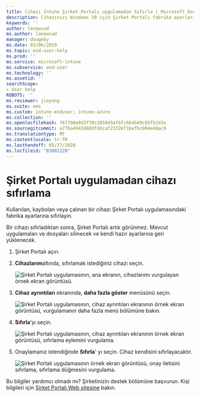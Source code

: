 ```yaml
---
title: Cihazı Intune Şirket Portalı uygulamadan Sıfırla | Microsoft Docs
description: Cihazınızı Windows 10 için Şirket Portalı fabrika ayarlarına sıfırlayın.
keywords: ''
author: lenewsad
ms.author: lanewsad
manager: dougeby
ms.date: 03/06/2019
ms.topic: end-user-help
ms.prod: ''
ms.service: microsoft-intune
ms.subservice: end-user
ms.technology: ''
ms.assetid: ''
searchScope:
- User help
ROBOTS: ''
ms.reviewer: jieyang
ms.suite: ems
ms.custom: intune-enduser; intune-azure
ms.collection: ''
ms.openlocfilehash: 767788e0d3f70c2059454f6fc664b49c85fb2d3e
ms.sourcegitcommit: a77ba49424803fddcaf23326f1befbc004e48ac9
ms.translationtype: MT
ms.contentlocale: tr-TR
ms.lasthandoff: 05/27/2020
ms.locfileid: "83881220"
---
```

# <a name="reset-device-from-the-company-portal-app"></a>Şirket Portalı uygulamadan cihazı sıfırlama  

Kullanılan, kaybolan veya çalınan bir cihazı Şirket Portalı uygulamasındaki fabrika ayarlarına sıfırlayın.  

Bir cihazı sıfırladıktan sonra, Şirket Portalı artık görünmez. Mevcut uygulamaları ve dosyaları silinecek ve kendi hazır ayarlarına geri yüklenecek.  


1. Şirket Portalı açın.  
2. **Cihazlarım**altında, sıfırlamak istediğiniz cihazı seçin.   

    ![Şirket Portalı uygulamasının, ana ekranın, cihazlarımı vurgulayan örnek ekran görüntüsü.](./media/1802-cp-app-windows-home.png)  

3. **Cihaz ayrıntıları** ekranında, **daha fazla göster** menüsünü seçin.  

    ![Şirket Portalı uygulamasının, cihaz ayrıntıları ekranının örnek ekran görüntüsü, vurgulamanın daha fazla menü bölümüne bakın.](./media/1802-cp-app-windows-device-details.png)  

4. **Sıfırla**’yı seçin.  

     ![Şirket Portalı uygulamasının, cihaz ayrıntıları ekranının örnek ekran görüntüsü, sıfırlama eylemini vurgulama. ](./media/1802-cp-app-windows-device-details-reset.png)  

5. Onaylamanız istendiğinde **Sıfırla**' yı seçin. Cihaz kendisini sıfırlayacaktır.  

     ![Şirket Portalı uygulamasının örnek ekran görüntüsü, onay iletisini sıfırlama, sıfırlama düğmesini vurgulama. ](./media/1802-cp-app-windows-reset-confirm.png)  

Bu bilgiler yardımcı olmadı mı? Şirketinizin destek bölümüne başvurun. Kişi bilgileri için [Şirket Portalı Web sitesine](https://go.microsoft.com/fwlink/?linkid=2010980) bakın.  
